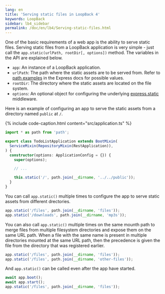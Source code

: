 ```yaml
---
lang: en
title: 'Serving static files in LoopBack 4'
keywords: LoopBack
sidebar: lb4_sidebar
permalink: /doc/en/lb4/Serving-static-files.html
---
```


One of the basic requirements of a web app is the ability to serve static files.
Serving static files from a LoopBack application is very simple - just call the
`app.static(urlPath, rootDir[, options])` method. The variables in the API are
explained below.

- `app`: An instance of a LoopBack application.
- `urlPath`: The path where the static assets are to be served from. Refer to
  [path examples](https://expressjs.com/en/4x/api.html#path-examples) in the
  Express docs for possible values.
- `rootDir`: The directory where the static assets are located on the file
  system.
- `options`: An optional object for configuring the underlying
  [express.static](https://expressjs.com/en/4x/api.html#express.static)
  middleware.

Here is an example of configuring an app to serve the static assets from a
directory named `public` at `/`.

{% include code-caption.html content="src/application.ts" %}

```ts
import * as path from 'path';

export class TodoListApplication extends BootMixin(
  ServiceMixin(RepositoryMixin(RestApplication)),
) {
  constructor(options: ApplicationConfig = {}) {
    super(options);

    // ...

    this.static('/', path.join(__dirname, '../../public'));
  }
}
```

You can call `app.static()` multiple times to configure the app to serve static
assets from different drectories.

```ts
app.static('/files', path.join(__dirname, 'files'));
app.static('/downloads', path.join(__dirname, 'mp3s'));
```

You can also call `app.static()` multiple times on the same mounth path to merge
files from multiple filesystem directories and expose them on the same URL path.
When a file with the same name is present in multiple directories mounted at the
same URL path, then the precedence is given the file from the directory that was
registered earlier.

```ts
app.static('/files', path.join(__dirname, 'files'));
app.static('/files', path.join(__dirname, 'other-files'));
```

And `app.static()` can be called even after the app have started.

```ts
await app.boot();
await app.start();
app.static('/files', path.join(__dirname, 'files'));
```
